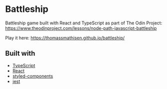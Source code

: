 # Battleship

Battleship game built with React and TypeScript as part of The Odin Project:
https://www.theodinproject.com/lessons/node-path-javascript-battleship

Play it here:
https://thomassmathisen.github.io/battleship/

## Built with
- [TypeScript](https://www.typescriptlang.org)
- [React](https://reactjs.org/)
- [styled-components](https://styled-components.com/)
- [jest](https://jestjs.io/)